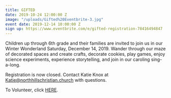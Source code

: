```yaml
---
title: GIFTED
date: 2019-10-24 12:00:00 Z
image: "/uploads/Gifted%20Eventbrite-3.jpg"
event date: 2019-12-14 10:00:00 Z
sign up: https://www.eventbrite.com/e/gifted-registration-78416494847
---
```


Children up through 6th grade and their families are invited to join us in our Winter Wonderland Saturday, December 14, 2019. Wander through our maze of decorated spaces and create crafts, decorate cookies, play games, enjoy science experiments, experience storytelling, and join in our caroling sing-a-long. 

Registration is now closed. Contact Katie Knox at Katie@northhillschristian.church with questions.

To Volunteer, click [HERE](https://www.signupgenius.com/go/70A054DAEAA22A7F85-gifted).